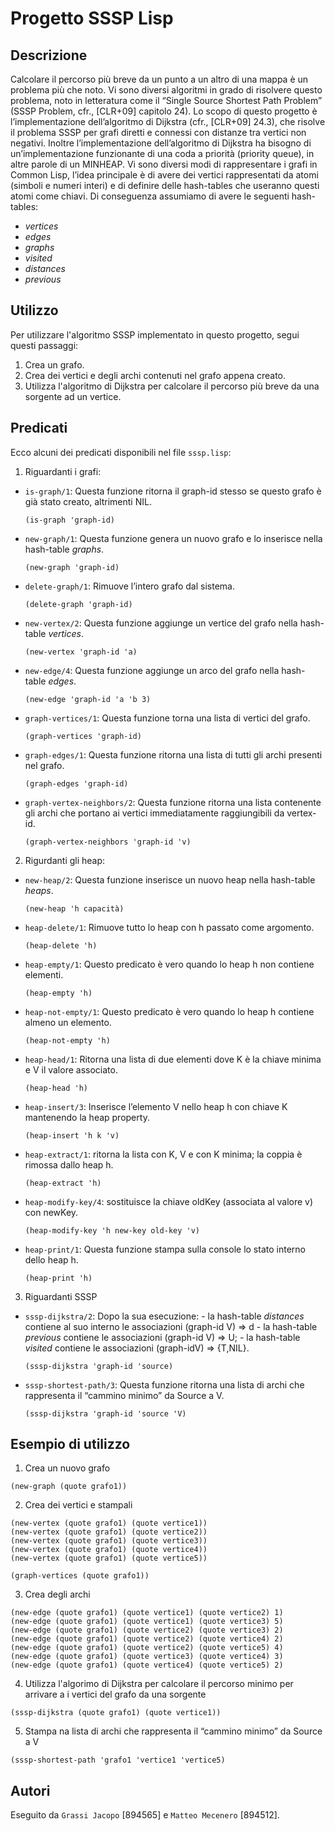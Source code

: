 # Progetto SSSP Lisp

## Descrizione

Calcolare il percorso più breve da un punto a un altro di una mappa è un problema più che noto. Vi
sono diversi algoritmi in grado di risolvere questo problema, noto in letteratura come il “Single Source
Shortest Path Problem” (SSSP Problem, cfr., [CLR+09] capitolo 24).
Lo scopo di questo progetto è l’implementazione dell’algoritmo di Dijkstra (cfr., [CLR+09] 24.3), che
risolve il problema SSSP per grafi diretti e connessi con distanze tra vertici non negativi.
Inoltre l’implementazione dell’algoritmo di Dijkstra ha bisogno di un’implementazione funzionante
di una coda a priorità (priority queue), in altre parole di un MINHEAP.
Vi sono diversi modi di rappresentare i grafi in Common Lisp, l’idea principale è di avere dei vertici 
rappresentati da atomi (simboli e numeri interi) e di definire delle hash-tables
che useranno questi atomi come chiavi.
Di conseguenza assumiamo di avere le seguenti hash-tables:
- *vertices*
- *edges*
- *graphs*
- *visited*
- *distances*
- *previous*

## Utilizzo

Per utilizzare l'algoritmo SSSP implementato in questo progetto, segui questi passaggi:

1. Crea un grafo.
2. Crea dei vertici e degli archi contenuti nel grafo appena creato.
3. Utilizza l'algoritmo di Dijkstra per calcolare il percorso più breve da una sorgente ad un vertice.

## Predicati

Ecco alcuni dei predicati disponibili nel file `sssp.lisp`:

1. Riguardanti i grafi:
- `is-graph/1`: Questa funzione ritorna il graph-id stesso se questo grafo è già stato creato, altrimenti NIL.
    ```
    (is-graph 'graph-id)
    ```
- `new-graph/1`: Questa funzione genera un nuovo grafo e lo inserisce nella hash-table *graphs*.
    ```
    (new-graph 'graph-id)
    ```
- `delete-graph/1`: Rimuove l’intero grafo dal sistema.
    ```
    (delete-graph 'graph-id)
    ```
- `new-vertex/2`: Questa funzione aggiunge un vertice del grafo nella hash-table *vertices*.
    ```
    (new-vertex 'graph-id 'a)
    ```
- `new-edge/4`: Questa funzione aggiunge un arco del grafo nella hash-table *edges*.
    ```
    (new-edge 'graph-id 'a 'b 3)
    ```
- `graph-vertices/1`: Questa funzione torna una lista di vertici del grafo.
    ```
    (graph-vertices 'graph-id)
    ```
- `graph-edges/1`: Questa funzione ritorna una lista di tutti gli archi presenti nel grafo.
    ```
    (graph-edges 'graph-id)
    ```
- `graph-vertex-neighbors/2`:   Questa funzione ritorna una lista contenente gli archi che portano ai vertici 
                                immediatamente raggiungibili da vertex-id.
    ```
    (graph-vertex-neighbors 'graph-id 'v)
    ```

2. Rigurdanti gli heap:
- `new-heap/2`: Questa funzione inserisce un nuovo heap nella hash-table *heaps*. 
    ```
    (new-heap 'h capacità)
    ```
- `heap-delete/1`: Rimuove tutto lo heap con h passato come argomento.
    ```
    (heap-delete 'h)
    ```
- `heap-empty/1`: Questo predicato è vero quando lo heap h non contiene elementi.
    ```
    (heap-empty 'h)
    ```
- `heap-not-empty/1`: Questo predicato è vero quando lo heap h contiene almeno un elemento.
    ```
    (heap-not-empty 'h)
    ```
- `heap-head/1`: Ritorna una lista di due elementi dove K è la chiave minima e V il valore associato.
    ```
    (heap-head 'h)
    ```
- `heap-insert/3`: Inserisce l’elemento V nello heap h con chiave K mantenendo la heap property.
    ```
    (heap-insert 'h k 'v)
    ```
- `heap-extract/1`: ritorna la lista con K, V e con K minima; la coppia è rimossa dallo heap h.
    ```
    (heap-extract 'h)
    ```
- `heap-modify-key/4`: sostituisce la chiave oldKey (associata al valore v) con newKey.
    ```
    (heap-modify-key 'h new-key old-key 'v)
    ```
- `heap-print/1`: Questa funzione stampa sulla console lo stato interno dello heap h.
    ```
    (heap-print 'h)
    ```
3. Riguardanti SSSP
- `sssp-dijkstra/2`: Dopo la sua esecuzione:
                    - la hash-table *distances* contiene al suo interno le associazioni (graph-id V) ⇒ d 
                    - la hash-table *previous* contiene le associazioni (graph-id V) ⇒ U;
                    - la hash-table *visited* contiene le associazioni (graph-idV) ⇒ {T,NIL}.
    ```
    (sssp-dijkstra 'graph-id 'source)
    ```
- `sssp-shortest-path/3`: Questa funzione ritorna una lista di archi che rappresenta il “cammino minimo” da Source a V.
    ```
    (sssp-dijkstra 'graph-id 'source 'V)
    ```

## Esempio di utilizzo

1. Crea un nuovo grafo
``` 
(new-graph (quote grafo1))
```
2. Crea dei vertici e stampali
```
(new-vertex (quote grafo1) (quote vertice1))
(new-vertex (quote grafo1) (quote vertice2))
(new-vertex (quote grafo1) (quote vertice3))
(new-vertex (quote grafo1) (quote vertice4))
(new-vertex (quote grafo1) (quote vertice5))

(graph-vertices (quote grafo1))
```
3. Crea degli archi
```
(new-edge (quote grafo1) (quote vertice1) (quote vertice2) 1)
(new-edge (quote grafo1) (quote vertice1) (quote vertice3) 5)
(new-edge (quote grafo1) (quote vertice2) (quote vertice3) 2)
(new-edge (quote grafo1) (quote vertice2) (quote vertice4) 2)
(new-edge (quote grafo1) (quote vertice2) (quote vertice5) 4)
(new-edge (quote grafo1) (quote vertice3) (quote vertice4) 3)
(new-edge (quote grafo1) (quote vertice4) (quote vertice5) 2)
```
4. Utilizza l'algorimo di Dijkstra per calcolare il percorso minimo
    per arrivare a i vertici del grafo da una sorgente
```
(sssp-dijkstra (quote grafo1) (quote vertice1))
```
5. Stampa na lista di archi che rappresenta il “cammino minimo” da Source a V
```
(sssp-shortest-path 'grafo1 'vertice1 'vertice5)
```

## Autori

Eseguito da `Grassi Jacopo` [894565] e `Matteo Mecenero` [894512].

